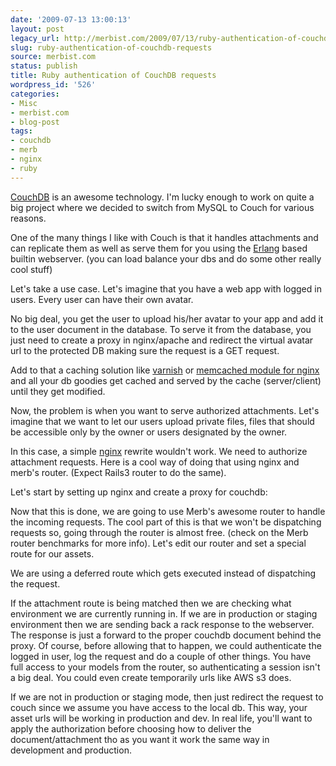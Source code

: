 ```yaml
---
date: '2009-07-13 13:00:13'
layout: post
legacy_url: http://merbist.com/2009/07/13/ruby-authentication-of-couchdb-requests/
slug: ruby-authentication-of-couchdb-requests
source: merbist.com
status: publish
title: Ruby authentication of CouchDB requests
wordpress_id: '526'
categories:
- Misc
- merbist.com
- blog-post
tags:
- couchdb
- merb
- nginx
- ruby
---
```


[CouchDB](http://couchdb.apache.org/) is an awesome technology. I'm lucky enough to work on quite a big project where we decided to switch from MySQL to Couch for various reasons.

One of the many things I like with Couch is that it handles attachments and can replicate them as well as serve them for you using the [Erlang](http://en.wikipedia.org/wiki/Erlang%20%28programming%20language%29) based builtin webserver. (you can load balance your dbs and do some other really cool stuff)

Let's take a use case. Let's imagine that you have a web app with logged in users. Every user can have their own avatar.

No big deal, you get the user to upload his/her avatar to your app and add it to the user document in the database. To serve it from the database, you just need to create a proxy in nginx/apache and redirect the virtual avatar url to the protected DB making sure the request is a GET request.

Add to that a caching solution like [varnish](http://varnish.projects.linpro.no/) or [memcached module for nginx](http://www.igvita.com/2008/02/11/nginx-and-memcached-a-400-boost/) and all your db goodies get cached and served by the cache (server/client) until they get modified.

Now, the problem is when you want to serve authorized attachments. Let's imagine that we want to let our users upload private files, files that should be accessible only by the owner or users designated by the owner.

In this case, a simple [nginx](http://en.wikipedia.org/wiki/Nginx) rewrite wouldn't work. We need to authorize attachment requests. Here is a cool way of doing that using nginx and merb's router. (Expect Rails3 router to do the same).

Let's start by setting up nginx and create a proxy for couchdb:

Now that this is done, we are going to use Merb's awesome router to handle the incoming requests. The cool part of this is that we won't be dispatching requests so, going through the router is almost free. (check on the Merb router benchmarks for more info).  Let's edit our router and set a special route for our assets.  

We are using a deferred route which gets executed instead of dispatching the request.

If the attachment route is being matched then we are checking what environment we are currently running in. If we are in production or staging environment then we are sending back a rack response to the webserver. The response is just a forward to the proper couchdb document behind the proxy. Of course, before allowing that to happen, we could authenticate the logged in user, log the request and do a couple of other things. You have full access to your models from the router, so authenticating a session isn't a big deal. You could even create temporarily urls like AWS s3 does.

If we are not in production or staging mode, then just redirect the request to couch since we assume you have access to the local db. This way, your asset urls will be working in production and dev. In real life, you'll want to apply the authorization before choosing how to deliver the document/attachment tho as you want it work the same way in development and production.
